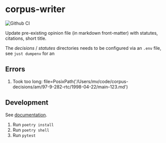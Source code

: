 # corpus-writer

![Github CI](https://github.com/justmars/corpus-writer/actions/workflows/main.yml/badge.svg)

Update pre-existing opinion file (in markdown front-matter) with statutes, citations, short title.

The _decisions_ / _statutes_ directories needs to be configured via an `.env` file, see `just dumpenv` for an

## Errors

1. Took too long: file=PosixPath('/Users/mv/code/corpus-decisions/am/97-9-282-rtc/1998-04-22/main-123.md')

## Development

See [documentation](https://justmars.github.io/corpus-writer).

1. Run `poetry install`
2. Run `poetry shell`
3. Run `pytest`
